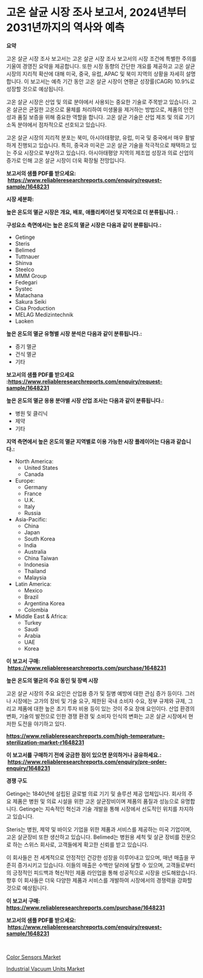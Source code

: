<p><h1>고온 살균 시장 조사 보고서, 2024년부터 2031년까지의 역사와 예측</h1></p><p><strong>요약</strong></p>
<p><p>고온 살균 시장 조사 보고서는 고온 살균 시장 조사 보고서의 시장 조건에 특별한 주의를 기울여 경영진 요약을 제공합니다. 또한 시장 동향의 간단한 개요를 제공하고 고온 살균 시장의 지리적 확산에 대해 미국, 중국, 유럽, APAC 및 북미 지역의 상황을 자세히 설명합니다. 이 보고서는 예측 기간 동안 고온 살균 시장이 연평균 성장률(CAGR) 10.9%로 성장할 것으로 예상됩니다.</p><p>고온 살균 시장은 산업 및 의료 분야에서 사용되는 중요한 기술로 주목받고 있습니다. 고온 살균은 균질한 고온으로 물체를 처리하여 미생물을 제거하는 방법으로, 제품의 안전성과 품질 보증을 위해 중요한 역할을 합니다. 고온 살균 기술은 산업 제조 및 의료 기기 소독 분야에서 점차적으로 선호되고 있습니다.</p><p>고온 살균 시장의 지리적 분포는 북미, 아시아태평양, 유럽, 미국 및 중국에서 매우 활발하게 진행되고 있습니다. 특히, 중국과 미국은 고온 살균 기술을 적극적으로 채택하고 있는 주요 시장으로 부상하고 있습니다. 아시아태평양 지역의 제조업 성장과 의료 산업의 증가로 인해 고온 살균 시장이 더욱 확장될 전망입니다.</p></p>
<p><strong>보고서의 샘플 PDF를 받으세요: &nbsp;<a href="https://www.reliableresearchreports.com/enquiry/request-sample/1648231">https://www.reliableresearchreports.com/enquiry/request-sample/1648231</a></strong></p>
<p><strong>시장 세분화:</strong></p>
<p><strong> 높은 온도의 멸균 시장은 개요, 배포, 애플리케이션 및 지역으로 더 분류됩니다. :</strong></p>
<p><strong>구성요소 측면에서는 높은 온도의 멸균 시장은 다음과 같이 분류됩니다.:</strong></p>
<p><ul><li>Getinge</li><li>Steris</li><li>Belimed</li><li>Tuttnauer</li><li>Shinva</li><li>Steelco</li><li>MMM Group</li><li>Fedegari</li><li>Systec</li><li>Matachana</li><li>Sakura Seiki</li><li>Cisa Production</li><li>MELAG Medizintechnik</li><li>Laoken</li></ul></p>
<p><strong> 높은 온도의 멸균 유형별 시장 분석은 다음과 같이 분류됩니다.:</strong></p>
<p><ul><li>증기 멸균</li><li>건식 멸균</li><li>기타</li></ul></p>
<p><strong>보고서의 샘플 PDF를 받으세요 :<a href="https://www.reliableresearchreports.com/enquiry/request-sample/1648231">https://www.reliableresearchreports.com/enquiry/request-sample/1648231</a></strong></p>
<p><strong> 높은 온도의 멸균 응용 분야별 시장 산업 조사는 다음과 같이 분류됩니다.:</strong></p>
<p><ul><li>병원 및 클리닉</li><li>제약</li><li>기타</li></ul></p>
<p><strong>지역 측면에서 높은 온도의 멸균 지역별로 이용 가능한 시장 플레이어는 다음과 같습니다.:</strong></p>
<p><ul>
    <li>
        North America:
        <ul>
            <li>United States</li>
            <li>Canada</li>
        </ul>
    </li>
    <li>
        Europe:
        <ul>
            <li>Germany</li>
            <li>France</li>
            <li>U.K.</li>
            <li>Italy</li>
            <li>Russia</li>
        </ul>
    </li>
    <li>
        Asia-Pacific:
        <ul>
            <li>China</li>
            <li>Japan</li>
            <li>South Korea</li>
            <li>India</li>
            <li>Australia</li>
            <li>China Taiwan</li>
            <li>Indonesia</li>
            <li>Thailand</li>
            <li>Malaysia</li>
        </ul>
    </li>
    <li>
        Latin America:
        <ul>
            <li>Mexico</li>
            <li>Brazil</li>
            <li>Argentina Korea</li>
            <li>Colombia</li>
        </ul>
    </li>
    <li>
        Middle East & Africa:
        <ul>
            <li>Turkey</li>
            <li>Saudi</li>
            <li>Arabia</li>
            <li>UAE</li>
            <li>Korea</li>
        </ul>
    </li>
    </ul></p>
<p><strong>이 보고서 구매: &nbsp;<a href="https://www.reliableresearchreports.com/purchase/1648231">https://www.reliableresearchreports.com/purchase/1648231</a></strong></p>
<p><strong>높은 온도의 멸균의 주요 동인 및 장벽 시장</strong></p>
<p><p>고온 살균 시장의 주요 요인은 산업용 증가 및 질병 예방에 대한 관심 증가 등이다. 그러나 시장에는 고가의 장비 및 기술 요구, 제한된 국내 소비자 수요, 정부 규제와 규제, 그리고 제품에 대한 높은 초기 투자 비용 등이 있는 것이 주요 장애 요인이다. 산업 환경의 변화, 기술의 발전으로 인한 경쟁 환경 및 소비자 인식의 변화는 고온 살균 시장에서 현저한 도전을 야기하고 있다.</p></p>
<p><strong><a href="https://www.reliableresearchreports.com/high-temperature-sterilization-market-r1648231">https://www.reliableresearchreports.com/high-temperature-sterilization-market-r1648231</a></strong></p>
<p><strong>이 보고서를 구매하기 전에 궁금한 점이 있으면 문의하거나 공유하세요.: &nbsp;<a href="https://www.reliableresearchreports.com/enquiry/pre-order-enquiry/1648231">https://www.reliableresearchreports.com/enquiry/pre-order-enquiry/1648231</a></strong></p>
<p><strong>경쟁 구도</strong></p>
<p><p>Getinge는 1840년에 설립된 글로벌 의료 기기 및 솔루션 제공 업체입니다. 회사의 주요 제품은 병원 및 의료 시설을 위한 고온 살균장비이며 제품의 품질과 성능으로 유명합니다. Getinge는 지속적인 혁신과 기술 개발을 통해 시장에서 선도적인 위치를 차지하고 있습니다. </p><p>Steris는 병원, 제약 및 바이오 기업을 위한 제품과 서비스를 제공하는 미국 기업이며, 고온 살균장비 또한 생산하고 있습니다. Belimed는 병원용 세척 및 살균 장비를 전문으로 하는 스위스 회사로, 고객들에게 확고한 신뢰를 받고 있습니다. </p><p>이 회사들은 전 세계적으로 안정적인 건강한 성장을 이루어내고 있으며, 매년 매출을 꾸준히 증가시키고 있습니다. 이들의 매출은 수백만 달러에 달할 수 있으며, 고객들로부터의 긍정적인 피드백과 혁신적인 제품 라인업을 통해 성공적으로 시장을 선도해왔습니다. 향후 이 회사들은 더욱 다양한 제품과 서비스를 개발하여 시장에서의 경쟁력을 강화할 것으로 예상됩니다.</p></p>
<p><strong>이 보고서 구매: &nbsp; <a href="https://www.reliableresearchreports.com/purchase/1648231">https://www.reliableresearchreports.com/purchase/1648231</a></strong></p>
<p><strong>보고서의 샘플 PDF를 받으세요: &nbsp;<a href="https://www.reliableresearchreports.com/enquiry/request-sample/1648231">https://www.reliableresearchreports.com/enquiry/request-sample/1648231</a></strong><strong></strong></p>
<p>&nbsp;</p>
<p><p><a href="https://boundless-drawbridge-702.notion.site/Color-Sensors-Market-Exploring-Market-Share-Market-Trends-and-Future-Growth-68ae07edfb3d4896a582e466bf0ac67f">Color Sensors Market</a></p><p><a href="https://github.com/RickHolmes3/Market-Research-Report-List-4/blob/main/industrial-vacuum-units-market.md">Industrial Vacuum Units Market</a></p></p>